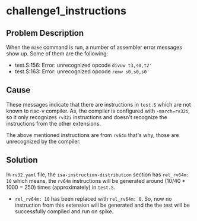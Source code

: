 # challenge1_instructions

## Problem Description

When the `make` command is run, a number of assembler error messages show up. Some of them are the following:

- test.S:156: Error: unrecognized opcode `divuw t3,s0,t2'`
- test.S:163: Error: unrecognized opcode `remw s0,s0,s0'`

## Cause

These messages indicate that there are instructions in `test.S` which are not known to risc-v compiler. As, the compiler is configured with `-march=rv32i`, so it only recognizes `rv32i` instructions and doesn't recognize the instructions from the other extensions.

The above mentioned instructions are from `rv64m` that's why, those are unrecognized by the compiler.

## Solution

In `rv32.yaml` file, the `isa-instruction-distribution` section has  `rel_rv64m: 10` which means, the `rv64m` instructions will be generated around (10/40 * 1000 = 250) times (approximately) in `test.S`.

- `rel_rv64m: 10` has been replaced with `rel_rv64m: 0`. So, now no instruction from this extension will be generated and the the test will be successfully compiled and run on spike.
